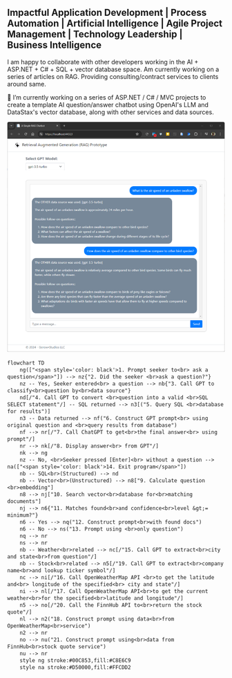 ## Impactful Application Development | Process Automation | Artificial Intelligence | Agile Project Management | Technology Leadership | Business Intelligence

I am happy to collaborate with other developers working in the AI + ASP.NET + C# + SQL + vector database space. Am currently working on a series of articles on RAG. Providing consulting/contract services to clients around same. 

🔭 I’m currently working on a series of ASP.NET / C# / MVC projects to create a template AI question/answer chatbot using OpenAI's LLM and DataStax's vector database, along with other services and data sources.
<!--
**megerow/megerow** is a ✨ _special_ ✨ repository because its `README.md` (this file) appears on your GitHub profile.

Here are some ideas to get you started:

- 🔭 I’m currently working on ...
- 🌱 I’m currently learning ...
- 👯 I’m looking to collaborate on ...
- 🤔 I’m looking for help with ...
- 💬 Ask me about ...
- 📫 How to reach me: ...
- 😄 Pronouns: ...
- ⚡ Fun fact: ...
-->

<img src='https://github.com/megerow/megerow/blob/main/Screenshot%202024-06-03%20162129.png' />

```mermaid
flowchart TD
    ng(["<span style='color: black'>1. Prompt seeker to<br> ask a question</span>"]) --> nz{"2. Did the seeker <br>ask a question?"}
    nz -- Yes, Seeker entered<br> a question --> nb{"3. Call GPT to classify<br>question by<br>data source"}
    nd[/"4. Call GPT to convert <br>question into a valid <br>SQL SELECT statement"/] -- SQL returned --> n3[("5. Query SQL <br>database for results")]
    n3 -- Data returned --> nf("6. Construct GPT prompt<br> using original question and <br>query results from database")
    nf --> nr[/"7. Call ChatGPT to get<br>the final answer<br> using prompt"/]
    nr --> nk[/"8. Display answer<br> from GPT"/]
    nk --> ng
    nz -- No, <br>Seeker pressed [Enter]<br> without a question --> na(["<span style='color: black'>14. Exit program</span>"])
    nb -- SQL<br>(Structured) --> nd
    nb -- Vector<br>(Unstructured) --> n8["9. Calculate question <br>embedding"]
    n8 --> nj["10. Search vector<br>database for<br>matching documents"]
    nj --> n6{"11. Matches found<br>and confidence<br>level &gt;= minimum?"}
    n6 -- Yes --> nq("12. Construct prompt<br>with found docs")
    n6 -- No --> ns("13. Prompt using <br>only question")
    nq --> nr
    ns --> nr
    nb -- Weather<br>related --> nc[/"15. Call GPT to extract<br>city and state<br>from question"/]
    nb -- Stock<br>related --> n5[/"19. Call GPT to extract<br>company name<br>and lookup ticker symbol"/]
    nc --> ni[/"16. Call OpenWeatherMap API <br>to get the latitude and<br> longitude of the specified<br> city and state"/]
    ni --> nl[/"17. Call OpenWeatherMap API<br>to get the current weather<br>for the specified<br>latitude and longitude"/]
    n5 --> no[/"20. Call the FinnHub API to<br>return the stock quote"/]
    nl --> n2("18. Construct prompt using data<br>from OpenWeatherMap<br>service")
    n2 --> nr
    no --> nu("21. Construct prompt using<br>data from FinnHub<br>stock quote service")
    nu --> nr
    style ng stroke:#00C853,fill:#C8E6C9
    style na stroke:#D50000,fill:#FFCDD2


```
